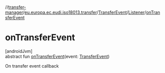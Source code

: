 //[transfer-manager](../../../../index.md)/[eu.europa.ec.eudi.iso18013.transfer](../../index.md)/[TransferEvent](../index.md)/[Listener](index.md)/[onTransferEvent](on-transfer-event.md)

# onTransferEvent

[androidJvm]\
abstract fun [onTransferEvent](on-transfer-event.md)(event: [TransferEvent](../index.md))

On transfer event callback

